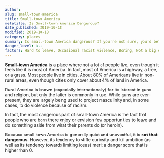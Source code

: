 ```yaml
---
author:
slug: small-town-america
title: Small-town America
metatitle: Is Small-town America Dangerous?
date_published: 2019-10-18
modified: 2019-10-18
category: places
summary: Is small-town America dangerous? If you're not sure, you'd better read this. 
danger_level: 3.1
factors: Hard to leave, Occasional racist violence, Boring, Not a big deal
---
```


**Small-town America** is a place where not a lot of people live, even though it feels like it is most of America. In fact, most of America is a highway, a tree, or a grass. Most people live in cities. About 80% of Americans live in non-rural areas, even though cities only cover about 4% of land in America.

Rural America is known (especially internationally) for its interest in guns and religion, but only the latter is commonly in use. While guns are ever-present, they are largely being used to project masculinity and, in some cases, to do violence because of racism. 

In fact, the most dangerous part of small-town America is the fact that people who are born there enjoy or envision few opportunities to leave and do something aside from what their parents do (or heroin).

Because small-town America is generally quiet and uneventful, it is **not that dangerous**. However, its tendency to stifle curiosity and kill ambition (as well as its tendency towards limiting ideas) merit a danger score that is higher than 0.
